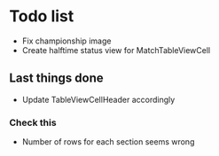 #  Todo list

- Fix championship image
- Create halftime status view for MatchTableViewCell


## Last things done

- Update TableViewCellHeader accordingly


### Check this

- Number of rows for each section seems wrong
